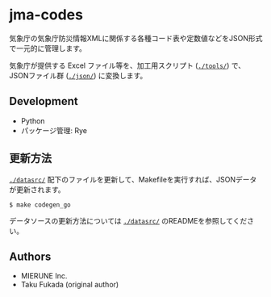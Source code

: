# jma-codes

気象庁の気象庁防災情報XMLに関係する各種コード表や定数値などをJSON形式で一元的に管理します。

気象庁が提供する Excel ファイル等を、加工用スクリプト ([`./tools/`](./tools/)) で、JSONファイル群 ([`./json/`](./json/)) に変換します。

## Development

- Python
- パッケージ管理: Rye 

## 更新方法

[`./datasrc/`](./datasrc/) 配下のファイルを更新して、Makefileを実行すれば、JSONデータが更新されます。

```console
$ make codegen_go
```

データソースの更新方法については [`./datasrc/`](./datasrc/) のREADMEを参照してください。

## Authors

- MIERUNE Inc.
- Taku Fukada (original author)
